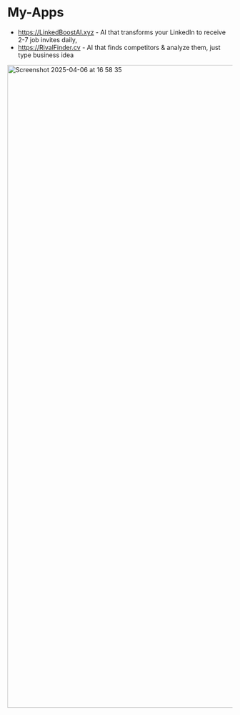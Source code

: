# My-Apps

- https://LinkedBoostAI.xyz - AI that transforms your LinkedIn to receive 2-7 job invites daily, 
- https://RivalFinder.cv - AI that finds competitors & analyze them, just type business idea

<img width="1440" alt="Screenshot 2025-04-06 at 16 58 35" src="https://github.com/user-attachments/assets/67598f13-0265-4f06-924a-57cf245327ac" />
